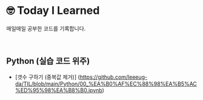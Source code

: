 # 🤓 Today I Learned 

매일매일 공부한 코드를 기록합니다.

<br>


## Python (실습 코드 위주)
* [갯수 구하기 (중복값 제거)] (https://github.com/leeeug-da/TIL/blob/main/Python/00_%EA%B0%AF%EC%88%98%EA%B5%AC%ED%95%98%EA%B8%B0.ipynb)
  

  